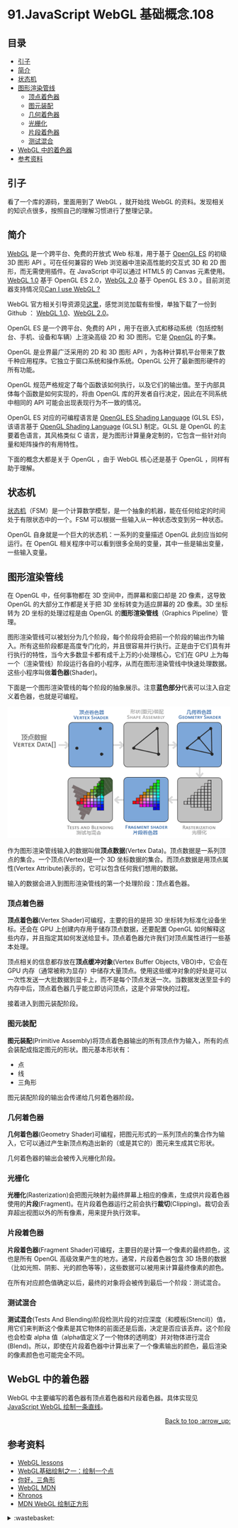 # 91.JavaScript WebGL 基础概念.108
## <a name="index"></a> 目录
- [引子](#start)
- [简介](#intro)
- [状态机](#state)
- [图形渲染管线](#pipeline)
  - [顶点着色器](#vertex)
  - [图元装配](#primitive)
  - [几何着色器](#geometry)
  - [光栅化](#rasterization)
  - [片段着色器](#fragment)
  - [测试混合](#tests)
- [WebGL 中的着色器](#webgl)
- [参考资料](#reference)

## <a name="start"></a> 引子
看了一个库的源码，里面用到了 WebGL ，就开始找 WebGL 的资料。发现相关的知识点很多，按照自己的理解习惯进行了整理记录。

## <a name="intro"></a> 简介
[WebGL][url-9] 是一个跨平台、免费的开放式 Web 标准，用于基于 [OpenGL ES][url-5] 的初级 3D 图形 API 。可在任何兼容的 Web 浏览器中渲染高性能的交互式 3D 和 2D 图形，而无需使用插件。在 JavaScript 中可以通过 HTML5 的 Canvas 元素使用。[WebGL 1.0][url-6] 基于 OpenGL ES 2.0，[WebGL 2.0][url-7] 基于 OpenGL ES 3.0 。目前浏览器支持情况见[Can I use WebGL ?][url-8]

WebGL 官方相关引导资源见[这里][url-17]，感觉浏览加载有些慢，单独下载了一份到 Github ： [WebGL 1.0][url-15]、[WebGL 2.0][url-16]。

OpenGL ES 是一个跨平台、免费的 API ，用于在嵌入式和移动系统（包括控制台、手机、设备和车辆）上渲染高级 2D 和 3D 图形。它是 [OpenGL][url-11] 的子集。

OpenGL 是业界最广泛采用的 2D 和 3D 图形 API ，为各种计算机平台带来了数千种应用程序。它独立于窗口系统和操作系统。OpenGL 公开了最新图形硬件的所有功能。

OpenGL 规范严格规定了每个函数该如何执行，以及它们的输出值。至于内部具体每个函数是如何实现的，将由 OpenGL 库的开发者自行决定，因此在不同系统中相同的 API 可能会出现表现行为不一致的情况。

OpenGL ES 对应的可编程语言是 [OpenGL ES Shading Language][url-12] (GLSL ES)，该语言基于 [OpenGL Shading Language][url-13] (GLSL) 制定。GLSL 是 OpenGL 的主要着色语言，其风格类似 C 语言，是为图形计算量身定制的，它包含一些针对向量和矩阵操作的有用特性。

下面的概念大都是关于 OpenGL ，由于 WebGL 核心还是基于 OpenGL ，同样有助于理解。

## <a name="state"></a> 状态机
[状态机][url-14]（FSM）是一个计算数学模型，是一个抽象的机器，能在任何给定的时间处于有限状态中的一个。FSM 可以根据一些输入从一种状态改变到另一种状态。

OpenGL 自身就是一个巨大的状态机：一系列的变量描述 OpenGL 此刻应当如何运行。在 OpenGL 相关程序中可以看到很多全局的变量，其中一些是输出变量，一些输入变量。

## <a name="pipeline"></a> 图形渲染管线
在 OpenGL 中，任何事物都在 3D 空间中，而屏幕和窗口却是 2D 像素，这导致 OpenGL 的大部分工作都是关于把 3D 坐标转变为适应屏幕的 2D 像素。3D 坐标转为 2D 坐标的处理过程是由 OpenGL 的**图形渲染管线**（Graphics Pipeline）管理。

图形渲染管线可以被划分为几个阶段，每个阶段将会把前一个阶段的输出作为输入。所有这些阶段都是高度专门化的，并且很容易并行执行。正是由于它们具有并行执行的特性，当今大多数显卡都有成千上万的小处理核心，它们在 GPU 上为每一个（渲染管线）阶段运行各自的小程序，从而在图形渲染管线中快速处理数据。这些小程序叫做**着色器**(Shader)。

下面是一个图形渲染管线的每个阶段的抽象展示。注意**蓝色部分**代表可以注入自定义着色器，也就是可编程。

![91-pipeline][url-local-1]

作为图形渲染管线输入的数据叫做**顶点数据**(Vertex Data)。顶点数据是一系列顶点的集合。一个顶点(Vertex)是一个 3D 坐标数据的集合。而顶点数据是用顶点属性(Vertex Attribute)表示的，它可以包含任何我们想用的数据。

输入的数据会进入到图形渲染管线的第一个处理阶段：顶点着色器。

### <a name="vertex"></a> 顶点着色器
**顶点着色器**(Vertex Shader)可编程，主要的目的是把 3D 坐标转为标准化设备坐标。还会在 GPU 上创建内存用于储存顶点数据，还要配置 OpenGL 如何解释这些内存，并且指定其如何发送给显卡。顶点着色器允许我们对顶点属性进行一些基本处理。

顶点相关的信息都存放在**顶点缓冲对象**(Vertex Buffer Objects, VBO)中，它会在 GPU 内存（通常被称为显存）中储存大量顶点。使用这些缓冲对象的好处是可以一次性发送一大批数据到显卡上，而不是每个顶点发送一次。当数据发送至显卡的内存中后，顶点着色器几乎能立即访问顶点，这是个非常快的过程。

接着进入到图元装配阶段。

### <a name="primitive"></a> 图元装配
**图元装配**(Primitive Assembly)将顶点着色器输出的所有顶点作为输入，所有的点会装配成指定图元的形状。图元基本形状有：
- 点
- 线
- 三角形

图元装配阶段的输出会传递给几何着色器阶段。

### <a name="geometry"></a> 几何着色器
**几何着色器**(Geometry Shader)可编程，把图元形式的一系列顶点的集合作为输入，它可以通过产生新顶点构造出新的（或是其它的）图元来生成其它形状。

几何着色器的输出会被传入光栅化阶段。

### <a name="rasterization"></a> 光栅化
**光栅化**(Rasterization)会把图元映射为最终屏幕上相应的像素，生成供片段着色器使用的**片段**(Fragment)。在片段着色器运行之前会执行**裁切**(Clipping)。裁切会丢弃超出视图以外的所有像素，用来提升执行效率。

### <a name="fragment"></a> 片段着色器
**片段着色器**(Fragment Shader)可编程，主要目的是计算一个像素的最终颜色，这也是所有 OpenGL 高级效果产生的地方。通常，片段着色器包含 3D 场景的数据（比如光照、阴影、光的颜色等等），这些数据可以被用来计算最终像素的颜色。

在所有对应颜色值确定以后，最终的对象将会被传到最后一个阶段：测试混合。

### <a name="tests"></a> 测试混合
**测试混合**(Tests And Blending)阶段检测片段的对应深度（和模板(Stencil)）值，用它们来判断这个像素是其它物体的前面还是后面，决定是否应该丢弃。这个阶段也会检查 alpha 值（alpha值定义了一个物体的透明度）并对物体进行混合(Blend)。所以，即使在片段着色器中计算出来了一个像素输出的颜色，最后渲染的像素颜色也可能完全不同。

## <a name="webgl"></a> WebGL 中的着色器
WebGL 中主要编写的着色器有顶点着色器和片段着色器。具体实现见 [JavaScript WebGL 绘制一条直线][url-next]。

<div align="right"><a href="#index">Back to top :arrow_up:</a></div>


## <a name="reference"></a> 参考资料
- [WebGL lessons][url-18]
- [WebGL基础绘制之一：绘制一个点][url-1]
- [你好，三角形][url-2]
- [WebGL MDN][url-3]
- [Khronos][url-4]
- [MDN WebGL 绘制正方形][url-10]

[url-next]:https://github.com/XXHolic/segment/issues/109
[url-1]:http://www.jiazhengblog.com/blog/2016/02/17/2905/
[url-2]:https://learnopengl-cn.github.io/01%20Getting%20started/04%20Hello%20Triangle/
[url-3]:https://developer.mozilla.org/zh-CN/docs/Web/API/WebGL_API
[url-4]:https://www.khronos.org/webgl/
[url-5]:https://www.khronos.org/opengles/
[url-6]:https://www.khronos.org/registry/webgl/specs/latest/1.0/
[url-7]:https://www.khronos.org/registry/webgl/specs/latest/2.0/
[url-8]:https://caniuse.com/?search=WebGL
[url-9]:https://www.khronos.org/webgl/
[url-10]:https://developer.mozilla.org/zh-CN/docs/Web/API/WebGL_API/Tutorial/Adding_2D_content_to_a_WebGL_context
[url-11]:https://www.khronos.org/opengl/
[url-12]:https://second.wiki/wiki/opengl_es_shading_language
[url-13]:https://www.khronos.org/opengl/wiki/OpenGL_Shading_Language
[url-14]:https://en.wikipedia.org/wiki/Finite-state_machine
[url-15]:https://xxholic.github.io/segment/resource/webgl-1.0.pdf
[url-16]:https://xxholic.github.io/segment/resource/webgl-2.0.pdf
[url-17]:https://www.khronos.org/developers/reference-cards/
[url-18]:https://webglfundamentals.org/

[url-local-1]:../images/91/1.png

<details>
<summary>:wastebasket:</summary>

最近看了[《秘密花园》][url-book]，很有趣，是一种顿时空滞，然后突然转变的有趣。

发现矢口史靖后续的作品，基本都是延续了这个风格。

![91-poster][url-local-poster]

</details>

[url-book]:https://movie.douban.com/subject/1720137/
[url-local-poster]:../images/91/poster.png
